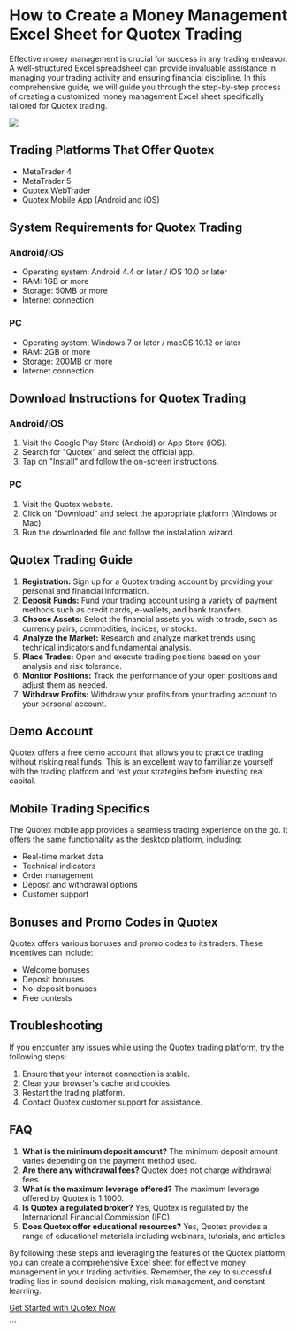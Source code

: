 # How to Create a Money Management Excel Sheet for Quotex Trading

Effective money management is crucial for success in any trading
endeavor. A well-structured Excel spreadsheet can provide invaluable
assistance in managing your trading activity and ensuring financial
discipline. In this comprehensive guide, we will guide you through the
step-by-step process of creating a customized money management Excel
sheet specifically tailored for Quotex trading.

[![](https://static.quotex.io/files/4_en/300_250.jpg)](https://traff.sbs/brokerqxlid)

## Trading Platforms That Offer Quotex

-   MetaTrader 4
-   MetaTrader 5
-   Quotex WebTrader
-   Quotex Mobile App (Android and iOS)

## System Requirements for Quotex Trading

### Android/iOS

-   Operating system: Android 4.4 or later / iOS 10.0 or later
-   RAM: 1GB or more
-   Storage: 50MB or more
-   Internet connection

### PC

-   Operating system: Windows 7 or later / macOS 10.12 or later
-   RAM: 2GB or more
-   Storage: 200MB or more
-   Internet connection

## Download Instructions for Quotex Trading

### Android/iOS

1.  Visit the Google Play Store (Android) or App Store (iOS).
2.  Search for "Quotex" and select the official app.
3.  Tap on "Install" and follow the on-screen instructions.

### PC

1.  Visit the Quotex website.
2.  Click on "Download" and select the appropriate platform
    (Windows or Mac).
3.  Run the downloaded file and follow the installation wizard.

## Quotex Trading Guide

1.  **Registration:** Sign up for a Quotex trading account by providing
    your personal and financial information.
2.  **Deposit Funds:** Fund your trading account using a variety of
    payment methods such as credit cards, e-wallets, and bank transfers.
3.  **Choose Assets:** Select the financial assets you wish to trade,
    such as currency pairs, commodities, indices, or stocks.
4.  **Analyze the Market:** Research and analyze market trends using
    technical indicators and fundamental analysis.
5.  **Place Trades:** Open and execute trading positions based on your
    analysis and risk tolerance.
6.  **Monitor Positions:** Track the performance of your open positions
    and adjust them as needed.
7.  **Withdraw Profits:** Withdraw your profits from your trading
    account to your personal account.

## Demo Account

Quotex offers a free demo account that allows you to practice trading
without risking real funds. This is an excellent way to familiarize
yourself with the trading platform and test your strategies before
investing real capital.

## Mobile Trading Specifics

The Quotex mobile app provides a seamless trading experience on the go.
It offers the same functionality as the desktop platform, including:

-   Real-time market data
-   Technical indicators
-   Order management
-   Deposit and withdrawal options
-   Customer support

## Bonuses and Promo Codes in Quotex

Quotex offers various bonuses and promo codes to its traders. These
incentives can include:

-   Welcome bonuses
-   Deposit bonuses
-   No-deposit bonuses
-   Free contests

## Troubleshooting

If you encounter any issues while using the Quotex trading platform, try
the following steps:

1.  Ensure that your internet connection is stable.
2.  Clear your browser\'s cache and cookies.
3.  Restart the trading platform.
4.  Contact Quotex customer support for assistance.

## FAQ

1.  **What is the minimum deposit amount?** The minimum deposit amount
    varies depending on the payment method used.
2.  **Are there any withdrawal fees?** Quotex does not charge withdrawal
    fees.
3.  **What is the maximum leverage offered?** The maximum leverage
    offered by Quotex is 1:1000.
4.  **Is Quotex a regulated broker?** Yes, Quotex is regulated by the
    International Financial Commission (IFC).
5.  **Does Quotex offer educational resources?** Yes, Quotex provides a
    range of educational materials including webinars, tutorials, and
    articles.

By following these steps and leveraging the features of the Quotex
platform, you can create a comprehensive Excel sheet for effective money
management in your trading activities. Remember, the key to successful
trading lies in sound decision-making, risk management, and constant
learning.




[Get Started with Quotex Now](\%22https://traff.sbs/brokerqxsignup\%22)




\`\`\`

